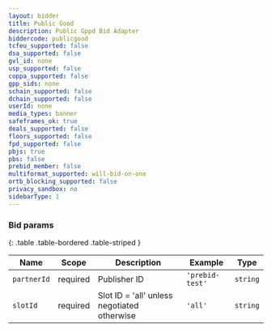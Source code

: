 ```yaml
---
layout: bidder
title: Public Good
description: Public Gppd Bid Adapter
biddercode: publicgood
tcfeu_supported: false
dsa_supported: false
gvl_id: none
usp_supported: false
coppa_supported: false
gpp_sids: none
schain_supported: false
dchain_supported: false
userId: none
media_types: banner
safeframes_ok: true
deals_supported: false
floors_supported: false
fpd_supported: false
pbjs: true
pbs: false
prebid_member: false
multiformat_supported: will-bid-on-one
ortb_blocking_supported: false
privacy_sandbox: no
sidebarType: 1
---
```


### Bid params

{: .table .table-bordered .table-striped }

| Name        | Scope    | Description                                                                                                  | Example                       | Type          |
|-------------|----------|--------------------------------------------------------------------------------------------------------------|-------------------------------|---------------|
| `partnerId` | required | Publisher ID                                                                                                 | `'prebid-test'`               | `string`      |
| `slotId`    | required | Slot ID = 'all' unless negotiated otherwise                                                                  | `'all'`                       | `string`      |
